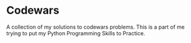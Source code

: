 # Codewars
A collection of my solutions to codewars problems.
This is a part of me trying to put my Python Programming Skills to Practice.